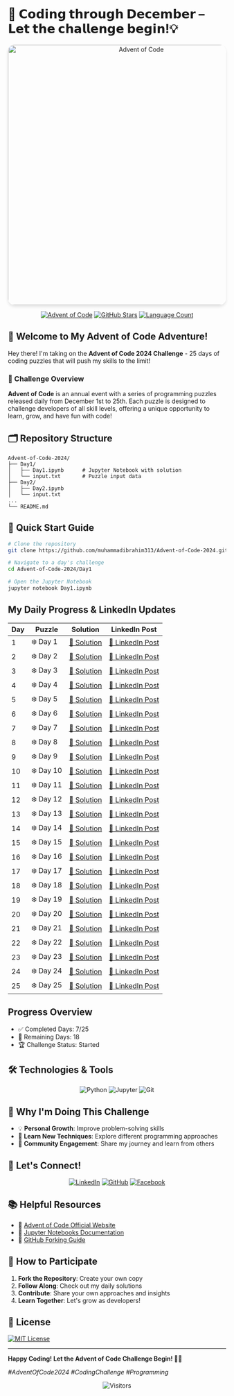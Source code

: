 # 🎄 **𝗖𝗼𝗱𝗶𝗻𝗴 𝘁𝗵𝗿𝗼𝘂𝗴𝗵 𝗗𝗲𝗰𝗲𝗺𝗯𝗲𝗿 – 𝗟𝗲𝘁 𝘁𝗵𝗲 𝗰𝗵𝗮𝗹𝗹𝗲𝗻𝗴𝗲 𝗯𝗲𝗴𝗶𝗻!💡** 
<div align="center">
  <img src="https://wp.technologyreview.com/wp-content/uploads/2021/12/aoc-santa-hat.gif?w=1177" alt="Advent of Code" width="600" style="max-width: 100%; height: auto; border-radius: 15px; box-shadow: 0 4px 6px rgba(0,0,0,0.1);">

  [![Advent of Code](https://img.shields.io/badge/Advent%20of%20Code-2024-brightgreen?style=for-the-badge&logo=advent-of-code&logoColor=white)](https://adventofcode.com/)
  [![GitHub Stars](https://img.shields.io/github/stars/muhammadibrahim313/Advent-of-Code-2024?style=for-the-badge&logo=github&color=yellow)](https://github.com/muhammadibrahim313/Advent-of-Code-2024/stargazers)
  [![Language Count](https://img.shields.io/github/languages/count/muhammadibrahim313/Advent-of-Code-2024?style=for-the-badge&color=orange)](https://github.com/muhammadibrahim313/Advent-of-Code-2024)
</div>

## 🌟 Welcome to My Advent of Code Adventure! 

Hey there! I'm taking on the **Advent of Code 2024 Challenge** - 25 days of coding puzzles that will push my skills to the limit! 

### 📅 Challenge Overview

**Advent of Code** is an annual event with a series of programming puzzles released daily from December 1st to 25th. Each puzzle is designed to challenge developers of all skill levels, offering a unique opportunity to learn, grow, and have fun with code!

## 🗂️ Repository Structure

```
Advent-of-Code-2024/
├── Day1/
│   ├── Day1.ipynb      # Jupyter Notebook with solution
│   └── input.txt       # Puzzle input data
├── Day2/
│   ├── Day2.ipynb
│   └── input.txt
...
└── README.md
```

## 🚀 Quick Start Guide

```bash
# Clone the repository
git clone https://github.com/muhammadibrahim313/Advent-of-Code-2024.git

# Navigate to a day's challenge
cd Advent-of-Code-2024/Day1

# Open the Jupyter Notebook
jupyter notebook Day1.ipynb
```



## My Daily Progress & LinkedIn Updates

| Day | Puzzle | Solution | LinkedIn Post |
|-----|--------|----------|---------------|
| 1   | ❄️ Day 1 | [📝 Solution](https://github.com/muhammadibrahim313/Advent-of-Code-2024/tree/main/DAY%201) | [🔗 LinkedIn Post](https://www.linkedin.com/feed/update/urn:li:activity:7268937345796620288/) |
| 2   | ❄️ Day 2 | [📝 Solution](https://github.com/muhammadibrahim313/Advent-of-Code-2024/tree/main/DAY%202) | [🔗 LinkedIn Post](https://www.linkedin.com/posts/ibrahimqasmi313_adventofcode-day2-codingchallenge-activity-7269254031460478977-Mu8Y?utm_source=share&utm_medium=member_desktop) |
| 3   | ❄️ Day 3 | [📝 Solution](https://github.com/muhammadibrahim313/Advent-of-Code-2024/tree/main/DAY%203) | [🔗 LinkedIn Post](https://www.linkedin.com/posts/ibrahimqasmi313_adventofcode-day3-codingchallenge-activity-7269580895940984832-p6V4?utm_source=share&utm_medium=member_desktop) |
| 4   | ❄️ Day 4 | [📝 Solution](https://github.com/muhammadibrahim313/Advent-of-Code-2024/tree/main/DAY%204) | [🔗 LinkedIn Post](https://www.linkedin.com/posts/ibrahimqasmi313_adventofcode-day4-codingchallenge-activity-7269949501883248640-Zmz6?utm_source=share&utm_medium=member_desktop) |
| 5   | ❄️ Day 5 | [📝 Solution](https://github.com/muhammadibrahim313/Advent-of-Code-2024/tree/main/DAY%205) | [🔗 LinkedIn Post](https://www.linkedin.com/posts/ibrahimqasmi313_adventofcode-day5-codingchallenge-activity-7270308441674428416-w51G?utm_source=share&utm_medium=member_desktop) |
| 6   | ❄️ Day 6 | [📝 Solution](https://github.com/muhammadibrahim313/Advent-of-Code-2024/tree/main/DAY%206) | [🔗 LinkedIn Post](https://shorturl.at/bCxbB) |
| 7   | ❄️ Day 7 | [📝 Solution](https://github.com/muhammadibrahim313/Advent-of-Code-2024/tree/main/DAY%207) | [🔗 LinkedIn Post](https://www.linkedin.com/posts/ibrahimqasmi313_codingchallenge-problemsolving-logicpuzzles-activity-7271096594475708416-lLl7?utm_source=share&utm_medium=member_desktop) |
| 8   | ❄️ Day 8 | [📝 Solution](Day8/) | [🔗 LinkedIn Post](#) |
| 9   | ❄️ Day 9 | [📝 Solution](Day9/) | [🔗 LinkedIn Post](#) |
| 10  | ❄️ Day 10 | [📝 Solution](Day10/) | [🔗 LinkedIn Post](#) |
| 11  | ❄️ Day 11 | [📝 Solution](Day11/) | [🔗 LinkedIn Post](#) |
| 12  | ❄️ Day 12 | [📝 Solution](Day12/) | [🔗 LinkedIn Post](#) |
| 13  | ❄️ Day 13 | [📝 Solution](Day13/) | [🔗 LinkedIn Post](#) |
| 14  | ❄️ Day 14 | [📝 Solution](Day14/) | [🔗 LinkedIn Post](#) |
| 15  | ❄️ Day 15 | [📝 Solution](Day15/) | [🔗 LinkedIn Post](#) |
| 16  | ❄️ Day 16 | [📝 Solution](Day16/) | [🔗 LinkedIn Post](#) |
| 17  | ❄️ Day 17 | [📝 Solution](Day17/) | [🔗 LinkedIn Post](#) |
| 18  | ❄️ Day 18 | [📝 Solution](Day18/) | [🔗 LinkedIn Post](#) |
| 19  | ❄️ Day 19 | [📝 Solution](Day19/) | [🔗 LinkedIn Post](#) |
| 20  | ❄️ Day 20 | [📝 Solution](Day20/) | [🔗 LinkedIn Post](#) |
| 21  | ❄️ Day 21 | [📝 Solution](Day21/) | [🔗 LinkedIn Post](#) |
| 22  | ❄️ Day 22 | [📝 Solution](Day22/) | [🔗 LinkedIn Post](#) |
| 23  | ❄️ Day 23 | [📝 Solution](Day23/) | [🔗 LinkedIn Post](#) |
| 24  | ❄️ Day 24 | [📝 Solution](Day24/) | [🔗 LinkedIn Post](#) |
| 25  | ❄️ Day 25 | [📝 Solution](Day25/) | [🔗 LinkedIn Post](#) |

## Progress Overview

- ✅ Completed Days: 7/25
- 🧊 Remaining Days: 18
- 🏆 Challenge Status: Started



## 🛠️ Technologies & Tools

<div align="center">
  
![Python](https://img.shields.io/badge/-Python-3776AB?style=for-the-badge&logo=python&logoColor=white)
![Jupyter](https://img.shields.io/badge/-Jupyter-F37626?style=for-the-badge&logo=jupyter&logoColor=white)
![Git](https://img.shields.io/badge/-Git-F05032?style=for-the-badge&logo=git&logoColor=white)
</div>

## 🌟 Why I'm Doing This Challenge

- 💡 **Personal Growth**: Improve problem-solving skills
- 🧠 **Learn New Techniques**: Explore different programming approaches
- 🤝 **Community Engagement**: Share my journey and learn from others

## 🔗 Let's Connect!

<div align="center">

[![LinkedIn](https://img.shields.io/badge/LinkedIn-blue?style=for-the-badge&logo=linkedin)](https://www.linkedin.com/in/ibrahimqasmi313/)
[![GitHub](https://img.shields.io/badge/GitHub-black?style=for-the-badge&logo=github)](https://github.com/muhammadibrahim313)
[![Facebook](https://img.shields.io/badge/Facebook-blue?style=for-the-badge&logo=facebook)](https://www.facebook.com/profile.php?id=61560872765839)
</div>

## 📚 Helpful Resources

- 🎄 [Advent of Code Official Website](https://adventofcode.com/)
- 📘 [Jupyter Notebooks Documentation](https://jupyter.org/documentation)
- 🍴 [GitHub Forking Guide](https://docs.github.com/en/get-started/quickstart/fork-a-repo)

## 🤝 How to Participate

1. **Fork the Repository**: Create your own copy
2. **Follow Along**: Check out my daily solutions
3. **Contribute**: Share your own approaches and insights
4. **Learn Together**: Let's grow as developers!

## 📜 License

[![MIT License](https://img.shields.io/badge/License-MIT-green.svg)](LICENSE)

---

**Happy Coding! Let the Advent of Code Challenge Begin! 🚀🎄**

*#AdventOfCode2024 #CodingChallenge #Programming*

<div align="center">
  <img src="https://visitor-badge.laobi.icu/badge?page_id=muhammadibrahim313.Advent-of-Code-2024" alt="Visitors">
</div>
